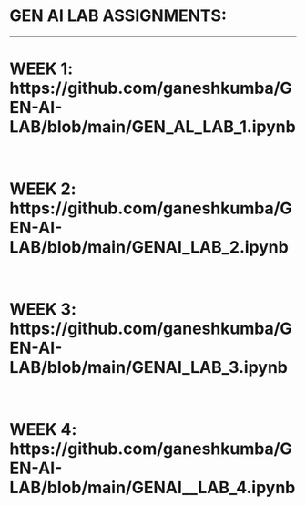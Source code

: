 <H1>GEN AI LAB ASSIGNMENTS:</H1>
<HR>
<H1>WEEK 1:  https://github.com/ganeshkumba/GEN-AI-LAB/blob/main/GEN_AL_LAB_1.ipynb </H1>
<BR>
<H1>WEEK 2:  https://github.com/ganeshkumba/GEN-AI-LAB/blob/main/GENAI_LAB_2.ipynb </H1>
<BR>
<H1>WEEK 3:  https://github.com/ganeshkumba/GEN-AI-LAB/blob/main/GENAI_LAB_3.ipynb </H1>
<BR>
<H1>WEEK 4:  https://github.com/ganeshkumba/GEN-AI-LAB/blob/main/GENAI__LAB_4.ipynb </H1>

